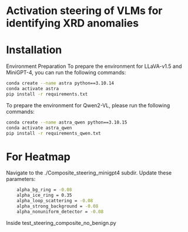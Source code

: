 # Activation steering of VLMs for identifying XRD anomalies

# Installation
Environment Preparation
To prepare the environment for LLaVA-v1.5 and MiniGPT-4, you can run the following commands:
```bash
conda create --name astra python==3.10.14
conda activate astra
pip install -r requirements.txt
```

To prepare the environment for Qwen2-VL, please run the following commands:
```bash
conda create --name astra_qwen python==3.10.15
conda activate astra_qwen
pip install -r requirements_qwen.txt
```
# For Heatmap
Navigate to the ./Composite_steering_minigpt4 subdir.
Update these parameters:
```bash
    alpha_bg_ring = -0.08
    alpha_ice_ring = 0.35
    alpha_loop_scattering = -0.08
    alpha_strong_background = -0.08
    alpha_nonuniform_detector = -0.08
```
Inside test_steering_composite_no_benign.py
